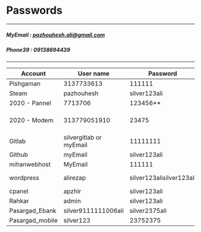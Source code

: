 # Passwords
---
##### MyEmail : pazhouhesh.ali@gmail.com
##### Phone39 : 09138694439
------

| Account       | User name     | Password      | Address               | Phone     | Other |
|---------------|---------------|---------------|-----------------------|-----------|-------|
| Pishgaman     |3137733613     | 111111        | http://crm.pnj.ir/    | 38106     |       |
| Steam         | pazhouhesh    | silver123ali  | | Phone39             |           |       |
| 2020 - Pannel | 7713706       | 123456**      | 2020.tce.ir           | 2020      |       |
| 2020 - Modem  | 313779051910  | 23475         |                       |           | vpi, vci = 0, 35  |
| Gitlab        | silvergitlab or myEmail | 11111111 |                  |           |       |
| Github        | myEmail       | silver123ali  |                       |           |       |
| mihanwebhost  | MyEmail       | 111111        | http://my.mihanwebhost.com    |   |       |
| wordpress     | alirezap      | silver123alisilver123ali | http://www.apzh.ir/wp-admin || 
| cpanel        | apzhir        | silver123ali  | http://www.apzh.ir:2082/  |||
| Rahkar	| admin		| silver123ali	||||
| Pasargad_Ebank| silver9111111006ali | silver2375ali | http://bpi.ir | | |
| Pasargad_mobile| silver123 | 23752375 | | | |